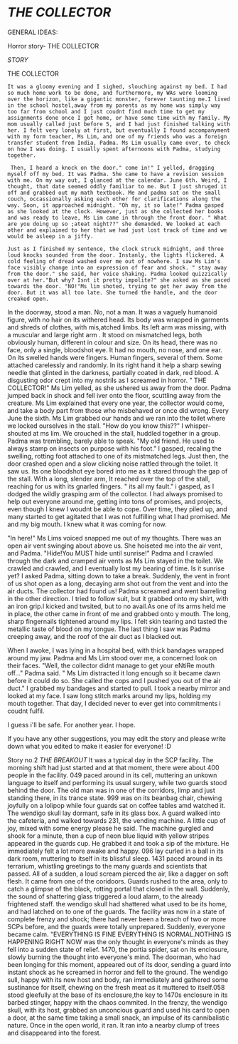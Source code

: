 # *THE COLLECTOR*





GENERAL IDEAS:
  
  Horror story- THE COLLECTOR
   
   
  

*STORY*



THE COLLECTOR


    It was a gloomy evening and I sighed, slouching against my bed. I had so much home work to be done, and furthermore, my WAs were looming over the horizon, like a gigantic monster, forever taunting me.I lived in the school hostel,away from my parents as my home was simply way too far from school and I just coudnt find much time to get my assignments done once I got home, or have some time with my family. My mom usually called just before 5, and I had just finished talking with her. I felt very lonely at first, but eventually I found accompanyment with my form teacher, Ms Lim, and one of my friends who was a foreign transfer student from India, Padma. Ms Lim usually came over, to check on how I was doing. I usually spent afternoons with Padma, studying together. 
    
     Then, I heard a knock on the door." come in!" I yelled, dragging myself off my bed. It was Padma. She came to have a revision session with me. On my way out, I glanced at the calendar. June 6th. Weird, I thought, that date seemed oddly familiar to me. But I just shruged it off and grabbed out my math textbook. Me and padma sat on the small couch, occassionally asking each other for clarifications along the way. Soon, it approached midnight. "Oh my, it so late!" Padma gasped as she looked at the clock. However, just as she collected her books and was ready to leave, Ms Lim came in through the front door. " What are you doing up so ;ateat night??" she demanded. We looked at each other and explained to her that we had just lost track of time and we would be asleep in a jiffy. 
     
    Just as I finished my sentence, the clock struck midnight, and three loud knocks sounded from the door. Instanly, the lights flickered. A cold feeling of dread washed over me out of nowhere. I saw Ms Lim's face visibly change into an expression of fear and shock. " stay away from the door." she said, her voice shaking. Padma looked quizzically over at her."But why? Isnt it pretty impolite?" she asked as she paced towards the door. "NO!"Ms lim shoted, trying to get her away from the door. But it was all too late. She turned the handle, and the door creaked open.
    
   
   In the doorway, stood a man.  No, not a man. It was a vaguely humanoid figure, with no hair on its withered head. Its body was wrapped in garments and shreds of clothes, with mis,atched limbs. Its left arm was missing, with a muscular and large right arm . It stood on mismatched legs, both obviously human, different in colour and size. On its head, there was no face, only a single, bloodshot eye. It had no mouth, no nose, and one ear. On its swelled hands were fingers. Human fingers, several of them. Some attached carelessly and randomly. In its right hand it help a sharp sewing needle that glinted in the darkness, partially coated in dark, red blood. A disgusting odor crept into my nostrils as I screamed in horror. " THE COLLECTOR!" Ms Lim yelled, as she ushered us away from the door. Padma jumped back in shock and fell iver onto the floor, scuttling away from the creature. Ms Lim explained that every one year, the collector would come, and take a body part from those who misbehaved or once did wrong. Every June the sixth. Ms Lim grabbed our hands and we ran into the toilet where we locked ourselves in the stall. "How do you know this??" I whisper-shouted at ms lim. We crouched in the stall, huddled together in a group. Padma was trembling, barely able to speak. "My  old friend. He used to always stamp on insects on purpose with his foot." I gasped, recaling the swelling, rotting foot attached to one of its mistmatched legs. Just then, the door crashed open and a slow clicking noise rattled through the toilet. It saw us. Its one bloodshot eye bored into me as it stared through the gap of the stall. With a long, slender arm, It reached over the top of the stall, reaching for us with its gnarled fingers. " its all my fault." i gasped, as I dodged the wildly grasping arm of the collector. I had always promised to help out everyone around me, getting into tons of promises, and projects, even though I knew I woudnt be able to cope. Over time, they piled up, and many started to get agitated that I was not fulfilling what I had promised. Me and my big mouth. I knew what it was coming for now. 
   
  "In here!" Ms Lims voiced snapped me out of my thoughts. There was an open air vent swinging about above us. She hoiseted me into the air vent, and Padma. "Hide!You MUST hide until sunrise!" Padma and I crawled through the dark and cramped air vents as Ms Lim stayed in the toilet. We crawled and crawled, and I eventually lost my bearing of time. Is it sunrise yet? I asked Padma, sitting down to take a break. 
  Suddenly, the vent in front of us shot open as a long, decaying arm shot out from the vent and into the air ducts. The collector had found us! Padma screamed and went barreling in the other direction. I tried to follow suit, but it grabbed onto my shirt, with an iron grip.I kicked and twsited, but to no avail.As one of its arms held me in place, the other came in front of me and grabbed onto y mouth. The long, sharp fingernails tightened around my lips. I felt skin tearing and tasted the metallic taste of blood on my tongue. The last thing I saw was Padma creeping away, and the roof of the air duct as I blacked out.
  
  When I awoke, I was lying in a hospital bed, with thick bandages wrapped around my jaw. Padma and Ms Lim stood over me, a concerned look on their faces. "Well, the collector didnt manage to get your eNtiRe mouth off..." Padma said. " Ms Lim distracted it long enough so it became dawn before it could do so. She called the cops and I pushed you out of the air duct." I grabbed my bandages and started to pull. I took a nearby mirror and looked at my face. I saw long stitch marks around my lips, holding my mouth together. That day, I decided never to ever get into commitments i  coudnt fulfil.
  
  I guess i'll be safe. For another year. I hope. 
  
  
  
  
  
  If you have any other suggestions, you may edit the story and please write down what you edited to make it easier for everyone! :D
  
  
  
  
  
  
  
  Story no.2
  *THE BREAKOUT*
  It was a typical day in the SCP facility. The morning shift had just started and at that moment, there were about 400 people in the facility. 049 paced around in its cell, muttering an unkown language to itself and performing its usual surgery, while two guards stood behind the door. The old man was in one of the corridors, limp and just standing there, in its trance state. 999 was on its beanbag chair, chewing joyfully on a lolipop while four guards sat on coffee tables amd watched it. The wendigo skull lay dormant, safe in its glass box. A guard walked into the cafeteria, and walked towards 231, the vending machine. A little cup of joy, mixed with some energy please he said. The machine gurgled and shook for a minute, then a cup of neon blue liquid with yellow stripes appeared in the guards cup. He grabbed it and took a sip of the mixture. He immediately felt a lot more awake and happy. 096 lay curled in a ball in its dark room, muttering to itself in its blissful sleep. 1431 paced around in its terrarium, whistling greetings to the many guards and scientists that passed.
  All of a sudden, a loud scream pierced the air, like a dagger on soft flesh. It came from one of the coridoors. Guards rushed to the area, only to catch a glimpse of the black, rotting portal that closed in the wall. Suddenly, the sound of shattering glass triggered a loud alarm, to the already frightened staff. the wendigo skull had shattered what used to be its home, and had latched on to one of the guards. The facility was now in a state of complete frenzy and shock; there had never been a breach of two or more SCPs before, and the guards were totally unprepared. Suddenly, everyone became calm. "EVERYTHING IS FINE EVERYTHING IS NORMAL.NOTHING IS HAPPENING RIGHT NOW was the only thought in everyone's minds as they fell into a sudden  state of relief. 1470, the portia spider, sat on its enclosure, slowly burning the thought into everyone's mind. The doorman, who had been longing for this moment, appeared out of its door, sending a guard into instant shock as he screamed in horror and fell to the ground. The wendigo sull, happy with its new host and body, ran immediately and gathered some sustinance for itself, chewing on the fresh meat as it muttered to itself.058 stood gleefully at the base of its enclosure,the key to 1470s enclosure in its barbed stinger, happy with the chaos commited. In the frenzy, the wendigo skull, with its host, grabbed an unconcious guard and used his card to open a door, at the same time taking a small snack, an impulse of its cannibalistic nature. Once in the open world, it ran. It ran into a nearby clump of trees and disappeared into the forest.

